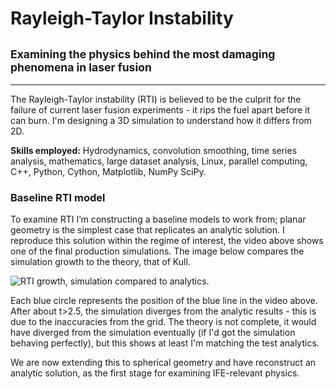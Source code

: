 # Rayleigh-Taylor Instability

## <small>Examining the physics behind the most damaging phenomena in laser fusion</small>

___

The Rayleigh-Taylor instability (RTI) is believed to be the culprit for the failure of current laser fusion experiments - it rips the fuel apart before it can burn.   I'm designing a 3D simulation to understand how it differs from 2D.

**Skills employed:** Hydrodynamics, convolution smoothing, time series analysis, mathematics, large dataset analysis, Linux, parallel computing, C++, Python, Cython, Matplotlib, NumPy SciPy.

### Baseline RTI model

To examine RTI I’m constructing a baseline models to work from; planar geometry is the simplest case that replicates an analytic solution. I reproduce this solution within the regime of interest, the video above shows one of the final production simulations. The image below compares the simulation growth to the theory, that of Kull.

![RTI growth, simulation compared to analytics.](rti/rti_baseline.svg)

Each blue circle represents the position of the blue line in the video above.  After about t>2.5, the simulation diverges from the analytic results - this is due to the inaccuracies from the grid.  The theory is not complete, it would have diverged from the simulation eventually (if I'd got the simulation behaving perfectly), but this shows at least I'm matching the test analytics.

We are now extending this to spherical geometry and have reconstruct an analytic solution, as the first stage for examining IFE-relevant physics.
